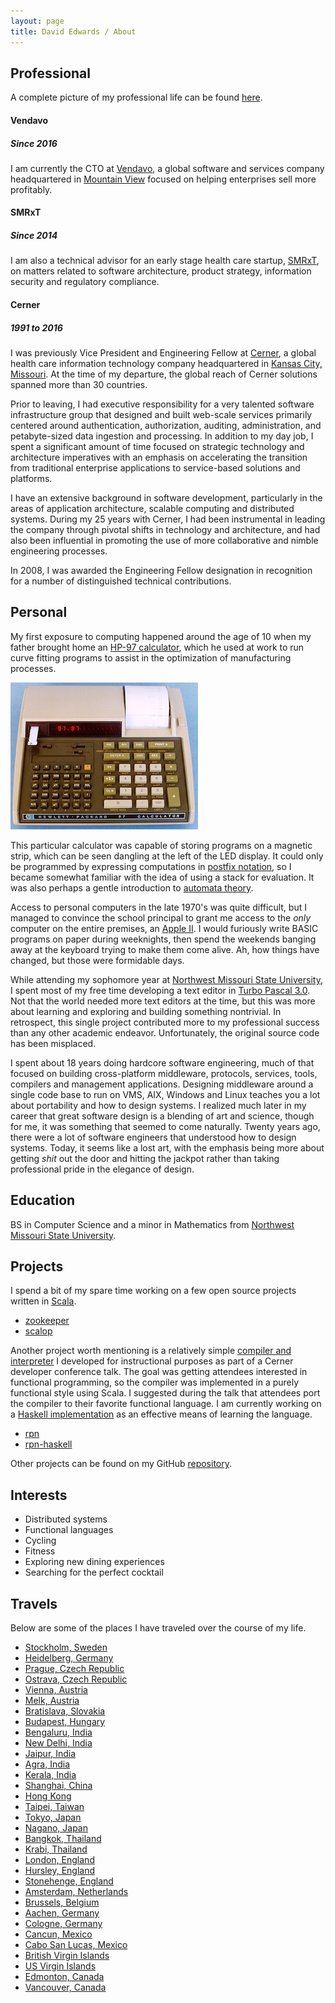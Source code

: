 ```yaml
---
layout: page
title: David Edwards / About
---
```

## Professional
A complete picture of my professional life can be found [here](https://linkedin.com/in/davidledwards).

#### Vendavo

##### Since 2016
I am currently the CTO at [Vendavo](http://www.vendavo.com), a global software and services company headquartered in
[Mountain View](https://goo.gl/maps/x7dmec9eQur) focused on helping enterprises sell more profitably.

#### SMRxT

##### Since 2014
I am also a technical advisor for an early stage health care startup, [SMRxT](http://smrxt.com), on matters
related to software architecture, product strategy, information security and regulatory compliance.

#### Cerner

##### 1991 to 2016
I was previously Vice President and Engineering Fellow at [Cerner](http://www.cerner.com), a global health care information
technology company headquartered in [Kansas City, Missouri](https://goo.gl/maps/g1TaiVfG5BT2). At the time of my departure,
the global reach of Cerner solutions spanned more than 30 countries.

Prior to leaving, I had executive responsibility for a very talented software infrastructure group that designed and built
web-scale services primarily centered around authentication, authorization, auditing, administration, and petabyte-sized data
ingestion and processing. In addition to my day job, I spent a significant amount of time focused on strategic technology and
architecture imperatives with an emphasis on accelerating the transition from traditional enterprise applications to
service-based solutions and platforms.

I have an extensive background in software development, particularly in the areas of application architecture, scalable
computing and distributed systems. During my 25 years with Cerner, I had been instrumental in leading the company through
pivotal shifts in technology and architecture, and had also been influential in promoting the use of more collaborative and
nimble engineering processes.

In 2008, I was awarded the Engineering Fellow designation in recognition for a number of distinguished technical contributions.

## Personal
My first exposure to computing happened around the age of 10 when my father brought home an
[HP-97 calculator](http://www.hpmuseum.org/hp6797.htm), which he used at work to run curve fitting programs to assist in the
optimization of manufacturing processes.

![HP-97 Calculator](/images/hp-97.png)

This particular calculator was capable of storing programs on a magnetic strip, which can be seen dangling at the left of the
LED display. It could only be programmed by expressing computations in
[postfix notation](https://en.wikipedia.org/wiki/Reverse_Polish_notation), so I became somewhat familiar with the idea of using
a stack for evaluation. It was also perhaps a gentle introduction to
[automata theory](https://en.wikipedia.org/wiki/Automata_theory).

Access to personal computers in the late 1970's was quite difficult, but I managed to convince the school principal to grant
me access to the _only_ computer on the entire premises, an [Apple II](https://en.wikipedia.org/wiki/Apple_II). I would
furiously write BASIC programs on paper during weeknights, then spend the weekends banging away at the keyboard trying to make
them come alive. Ah, how things have changed, but those were formidable days.

While attending my sophomore year at [Northwest Missouri State University](http://www.nwmissouri.edu), I spent most of my free
time developing a text editor in [Turbo Pascal 3.0](https://en.wikipedia.org/wiki/Turbo_Pascal). Not that the world needed more
text editors at the time, but this was more about learning and exploring and building something nontrivial. In retrospect, this
single project contributed more to my professional success than any other academic endeavor. Unfortunately, the original source
code has been misplaced.

I spent about 18 years doing hardcore software engineering, much of that focused on building cross-platform middleware,
protocols, services, tools, compilers and management applications. Designing middleware around a single code base to run on
VMS, AIX, Windows and Linux teaches you a lot about portability and how to design systems. I realized much later in my career
that great software design is a blending of art and science, though for me, it was something that seemed to come naturally.
Twenty years ago, there were a lot of software engineers that understood how to design systems. Today, it seems like a lost
art, with the emphasis being more about getting _shit_ out the door and hitting the jackpot rather than taking professional
pride in the elegance of design.

## Education
BS in Computer Science and a minor in Mathematics from [Northwest Missouri State University](http://www.nwmissouri.edu).

## Projects
I spend a bit of my spare time working on a few open source projects written in [Scala](http://www.scala-lang.org).

* [zookeeper](http://loopfor.com/zookeeper)
* [scalop](http://loopfor.com/scalop)

Another project worth mentioning is a relatively simple [compiler and interpreter](https://github.com/davidledwards/rpn) I
developed for instructional purposes as part of a Cerner developer conference talk. The goal was getting attendees interested
in functional programming, so the compiler was implemented in a purely functional style using Scala. I suggested during the
talk that attendees port the compiler to their favorite functional language. I am currently working on a
[Haskell implementation](https://github.com/davidledwards/rpn-haskell) as an effective means of learning the language.

* [rpn](https://github.com/davidledwards/rpn)
* [rpn-haskell](https://github.com/davidledwards/rpn-haskell)

Other projects can be found on my GitHub [repository](https://github.com/davidledwards).

## Interests
* Distributed systems
* Functional languages
* Cycling
* Fitness
* Exploring new dining experiences
* Searching for the perfect cocktail

## Travels
Below are some of the places I have traveled over the course of my life.

* [Stockholm, Sweden](https://goo.gl/maps/ehfkpwVLvTE2)
* [Heidelberg, Germany](https://goo.gl/maps/uHj6DLnhQGF2)
* [Prague, Czech Republic](https://goo.gl/maps/uKyN8qxyWH62)
* [Ostrava, Czech Republic](https://goo.gl/maps/L3nMC8Xb6Gy)
* [Vienna, Austria](https://goo.gl/maps/8NxvtDubWQw)
* [Melk, Austria](https://goo.gl/maps/oe9J21SWP1S2)
* [Bratislava, Slovakia](https://goo.gl/maps/Pc8vHytjPh62)
* [Budapest, Hungary](https://goo.gl/maps/1qEmntbCMLQ2)
* [Bengaluru, India](https://goo.gl/maps/PsxRQUfkstt)
* [New Delhi, India](https://goo.gl/maps/7i8TWJSJHny)
* [Jaipur, India](https://goo.gl/maps/SVbPW3H5ETS2)
* [Agra, India](https://goo.gl/maps/zHhfKagUWTT2)
* [Kerala, India](https://goo.gl/maps/aU4Y6RGB2Kk)
* [Shanghai, China](https://goo.gl/maps/uB3z7RAiGdz)
* [Hong Kong](https://goo.gl/maps/kiQ8AdE5CJ12)
* [Taipei, Taiwan](https://goo.gl/maps/QrHBBKxSsrz)
* [Tokyo, Japan](https://goo.gl/maps/nUVM5m3Qk142)
* [Nagano, Japan](https://goo.gl/maps/9i94ESm5hJs)
* [Bangkok, Thailand](https://goo.gl/maps/gNaQEqcGErw)
* [Krabi, Thailand](https://goo.gl/maps/PdsJQGuLcuQ2)
* [London, England](https://goo.gl/maps/f5NmLU46y3Q2)
* [Hursley, England](https://goo.gl/maps/L9ZMHvBtKSF2)
* [Stonehenge, England](https://goo.gl/maps/sDQiTbhevx62)
* [Amsterdam, Netherlands](https://goo.gl/maps/BuT7xqD2GPC2)
* [Brussels, Belgium](https://goo.gl/maps/FytQECpaaEC2)
* [Aachen, Germany](https://goo.gl/maps/LDTXkJU9oAF2)
* [Cologne, Germany](https://goo.gl/maps/gr5WFYdyBTn)
* [Cancun, Mexico](https://goo.gl/maps/TfUZy5wahYP2)
* [Cabo San Lucas, Mexico](https://goo.gl/maps/Dqg3etgUn2o)
* [British Virgin Islands](https://goo.gl/maps/fd5VHx8RD892)
* [US Virgin Islands](https://goo.gl/maps/sjh7FNjDRTU2)
* [Edmonton, Canada](https://goo.gl/maps/RBWsoM7cVU32)
* [Vancouver, Canada](https://goo.gl/maps/Wv1EvD7Kv6J2)
